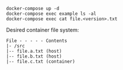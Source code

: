 ````shell script
docker-compose up -d
docker-compose exec example ls -al
docker-compose exec cat file.<version>.txt
````

Desired container file system:
```shell script
File - - - - - Contents
|- /src
|-- file.a.txt (host)
|-- file.b.txt (host)
|-- file.c.txt (container)
```
